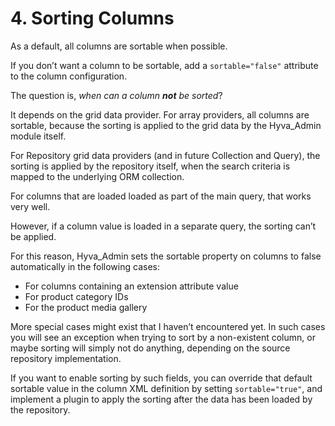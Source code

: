 # 4. Sorting Columns

As a default, all columns are sortable when possible.

If you don’t want a column to be sortable, add a `sortable="false"` attribute to the column configuration.


The question is, *when can a column **not** be sorted*?

It depends on the grid data provider. For array providers, all columns are sortable, because the sorting is applied to the grid data by the Hyva_Admin module itself.


For Repository grid data providers (and in future Collection and Query), the sorting is applied by the repository itself, when the search criteria is mapped to the underlying ORM collection.


For columns that are loaded loaded as part of the main query, that works very well.

However, if a column value is loaded in a separate query, the sorting can’t be applied.


For this reason, Hyva_Admin sets the sortable property on columns to false automatically in the following cases:

* For columns containing an extension attribute value
* For product category IDs
* For the product media gallery


More special cases might exist that I haven’t encountered yet. In such cases you will see an exception when trying to sort by a non-existent column, or maybe sorting will simply not do anything, depending on the source repository implementation.


If you want to enable sorting by such fields, you can override that default sortable value in the column XML definition by setting `sortable="true"`, and implement a plugin to apply the sorting after the data has been loaded by the repository.


